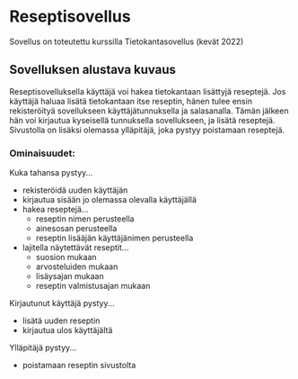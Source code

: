 # Reseptisovellus
Sovellus on toteutettu kurssilla Tietokantasovellus (kevät 2022)

## Sovelluksen alustava kuvaus
Reseptisovelluksella käyttäjä voi hakea tietokantaan lisättyjä reseptejä. Jos käyttäjä haluaa lisätä tietokantaan itse reseptin, hänen tulee ensin rekisteröityä sovellukseen käyttäjätunnuksella ja salasanalla. Tämän jälkeen hän voi kirjautua kyseisellä tunnuksella sovellukseen, ja lisätä reseptejä. Sivustolla on lisäksi olemassa ylläpitäjä, joka pystyy poistamaan reseptejä.
### Ominaisuudet:
Kuka tahansa pystyy...
- rekisteröidä uuden käyttäjän
- kirjautua sisään jo olemassa olevalla käyttäjällä
- hakea reseptejä...
  - reseptin nimen perusteella
  - ainesosan perusteella
  - reseptin lisääjän käyttäjänimen perusteella
- lajitella näytettävät reseptit...
  - suosion mukaan
  - arvosteluiden mukaan
  - lisäysajan mukaan
  - reseptin valmistusajan mukaan
  
Kirjautunut käyttäjä pystyy...
- lisätä uuden reseptin
- kirjautua ulos käyttäjältä

Ylläpitäjä pystyy...
- poistamaan reseptin sivustolta
